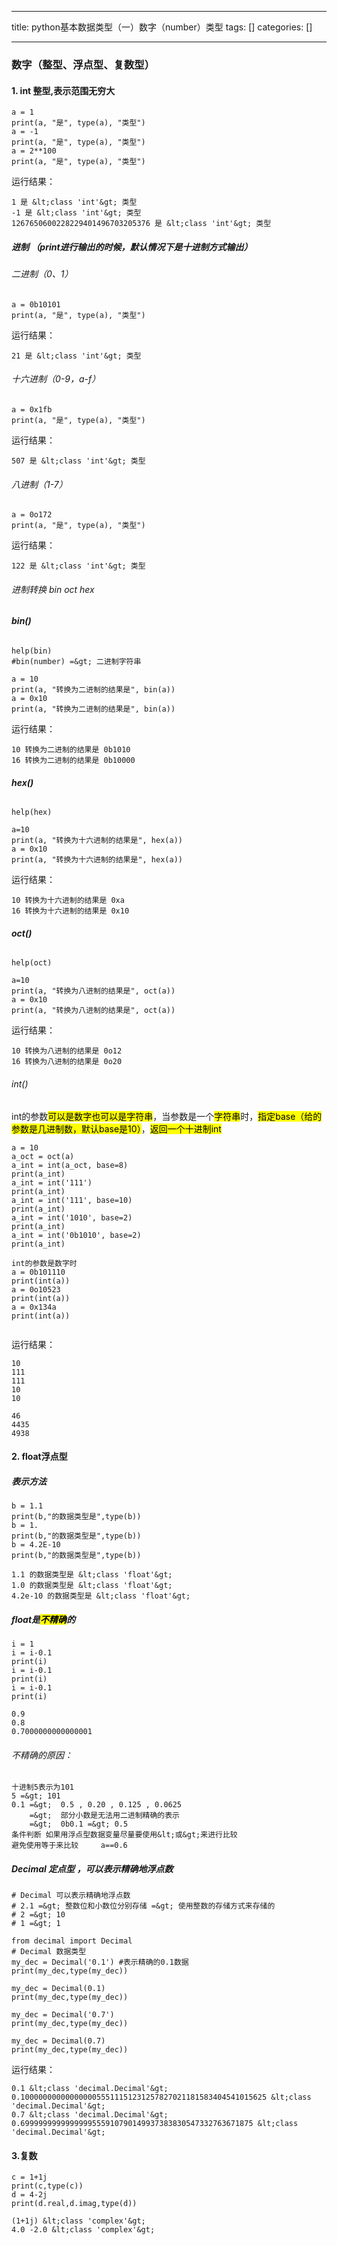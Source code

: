 
--- 
title:  python基本数据类型（一）数字（number）类型 
tags: []
categories: [] 

---
### 数字（整型、浮点型、复数型）

#### 1. int 整型,表示范围无穷大

```
a = 1
print(a, "是", type(a), "类型")
a = -1
print(a, "是", type(a), "类型")
a = 2**100
print(a, "是", type(a), "类型")

```

运行结果：

```
1 是 &lt;class 'int'&gt; 类型
-1 是 &lt;class 'int'&gt; 类型
1267650600228229401496703205376 是 &lt;class 'int'&gt; 类型

```

##### 进制 （print进行输出的时候，默认情况下是十进制方式输出）

###### 二进制（0、1）

```
a = 0b10101
print(a, "是", type(a), "类型")

```

运行结果：

```
21 是 &lt;class 'int'&gt; 类型

```

###### 十六进制（0-9，a-f）

```
a = 0x1fb
print(a, "是", type(a), "类型")

```

运行结果：

```
507 是 &lt;class 'int'&gt; 类型

```

###### 八进制（1-7）

```
a = 0o172
print(a, "是", type(a), "类型")

```

运行结果：

```
122 是 &lt;class 'int'&gt; 类型

```

###### 进制转换 bin oct hex

###### **bin()**

```
help(bin) 
#bin(number) =&gt; 二进制字符串

a = 10
print(a, "转换为二进制的结果是", bin(a))
a = 0x10
print(a, "转换为二进制的结果是", bin(a))

```

运行结果：

```
10 转换为二进制的结果是 0b1010
16 转换为二进制的结果是 0b10000

```

###### **hex()**

```
help(hex)

a=10
print(a, "转换为十六进制的结果是", hex(a))
a = 0x10
print(a, "转换为十六进制的结果是", hex(a))

```

运行结果：

```
10 转换为十六进制的结果是 0xa
16 转换为十六进制的结果是 0x10

```

###### **oct()**

```
help(oct)

a=10
print(a, "转换为八进制的结果是", oct(a))
a = 0x10
print(a, "转换为八进制的结果是", oct(a))

```

运行结果：

```
10 转换为八进制的结果是 0o12
16 转换为八进制的结果是 0o20

```

###### int()

int的参数<mark>可以是数字也可以是字符串</mark>，当参数是一个<mark>字符串</mark>时，<mark>指定base（给的参数是几进制数，默认base是10）</mark>，<mark>返回一个十进制int</mark>

```
a = 10
a_oct = oct(a)
a_int = int(a_oct, base=8)
print(a_int)
a_int = int('111')
print(a_int)
a_int = int('111', base=10)
print(a_int)
a_int = int('1010', base=2)
print(a_int)
a_int = int('0b1010', base=2)
print(a_int)

int的参数是数字时
a = 0b101110
print(int(a))
a = 0o10523
print(int(a))
a = 0x134a
print(int(a))


```

运行结果：

```
10
111
111
10
10

```

```
46
4435
4938

```

#### 2. float浮点型

##### 表示方法

```
b = 1.1
print(b,"的数据类型是",type(b))
b = 1.
print(b,"的数据类型是",type(b))
b = 4.2E-10
print(b,"的数据类型是",type(b))

```

```
1.1 的数据类型是 &lt;class 'float'&gt;
1.0 的数据类型是 &lt;class 'float'&gt;
4.2e-10 的数据类型是 &lt;class 'float'&gt;

```

##### float是<mark>不精确</mark>的

```
i = 1
i = i-0.1
print(i)
i = i-0.1
print(i)
i = i-0.1
print(i)

```

```
0.9
0.8
0.7000000000000001

```

###### 不精确的原因：

```
十进制5表示为101
5 =&gt; 101
0.1 =&gt;  0.5 , 0.20 , 0.125 , 0.0625
    =&gt;  部分小数是无法用二进制精确的表示
    =&gt;  0b0.1 =&gt; 0.5
条件判断 如果用浮点型数据变量尽量要使用&lt;或&gt;来进行比较
避免使用等于来比较     a==0.6

```

##### Decimal 定点型 ，可以表示精确地浮点数

```
# Decimal 可以表示精确地浮点数
# 2.1 =&gt; 整数位和小数位分别存储 =&gt; 使用整数的存储方式来存储的
# 2 =&gt; 10
# 1 =&gt; 1

```

```
from decimal import Decimal
# Decimal 数据类型
my_dec = Decimal('0.1') #表示精确的0.1数据
print(my_dec,type(my_dec))

my_dec = Decimal(0.1)
print(my_dec,type(my_dec))

my_dec = Decimal('0.7')
print(my_dec,type(my_dec))

my_dec = Decimal(0.7)
print(my_dec,type(my_dec))

```

运行结果：

```
0.1 &lt;class 'decimal.Decimal'&gt;
0.1000000000000000055511151231257827021181583404541015625 &lt;class 'decimal.Decimal'&gt;
0.7 &lt;class 'decimal.Decimal'&gt;
0.6999999999999999555910790149937383830547332763671875 &lt;class 'decimal.Decimal'&gt;

```

#### 3.复数

```
c = 1+1j
print(c,type(c))
d = 4-2j
print(d.real,d.imag,type(d))

```

```
(1+1j) &lt;class 'complex'&gt;
4.0 -2.0 &lt;class 'complex'&gt;

```
